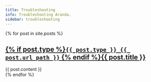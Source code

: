 ```yaml
---
title: Troubleshooting
info: Troubleshooting Aranda.
sidebar: troubleshooting
---
```


<section id='contenido'>
{% for post in site.posts %}
  <article class='{{ post.type }}'>
    <a name='{{ post.url }}' href='#{{ post.url }}'><h2>{% if post.type %}<code><b>{{ post.type }}</b> {{ post.url_path }}</code> {% endif %}{{ post.title }}</h2></a>
    <section class='body'>
      {{ post.content }}
    </section>
  </article>
{% endfor %}
</section>
